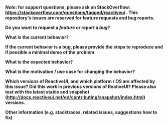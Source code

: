 ***Note*: for support questions, please ask on StackOverflow: https://stackoverflow.com/questions/tagged/reactiveui . This repository's issues are reserved for feature requests and bug reports.**

**Do you want to request a *feature* or report a *bug*?**



**What is the current behavior?**



**If the current behavior is a bug, please provide the steps to reproduce and if possible a minimal demo of the problem**



**What is the expected behavior?**



**What is the motivation / use case for changing the behavior?**



**Which versions of ReactiveUI, and which platform / OS are affected by this issue? Did this work in previous versions of ReativeUI? Please also test with the latest stable and snapshot (http://docs.reactiveui.net/en/contributing/snapshot/index.html) versions.**



**Other information (e.g. stacktraces, related issues, suggestions how to fix)**

